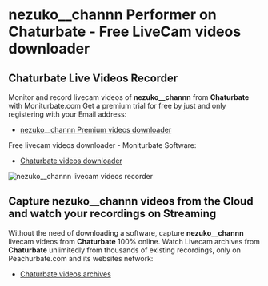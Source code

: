 # nezuko__channn Performer on Chaturbate - Free LiveCam videos downloader

## Chaturbate Live Videos Recorder

Monitor and record livecam videos of **nezuko__channn** from **Chaturbate** with Moniturbate.com
Get a premium trial for free by just and only registering with your Email address:
* [nezuko__channn Premium videos downloader](https://moniturbate.com/request-demo-licence-key.html)

Free livecam videos downloader - Moniturbate Software:
* [Chaturbate videos downloader](https://moniturbate.com/moniturbate-download-software.html)

![nezuko__channn livecam videos recorder](https://peachurnet.com/templates/moniturbate-software.png)


## Capture nezuko__channn videos from the Cloud and watch your recordings on Streaming

Without the need of downloading a software, capture **nezuko__channn** livecam videos from **Chaturbate** 100% online.
Watch Livecam archives from **Chaturbate** unlimitedly from thousands of existing recordings, only on Peachurbate.com and its websites network:
* [Chaturbate videos archives](https://peachurnet.com/)
